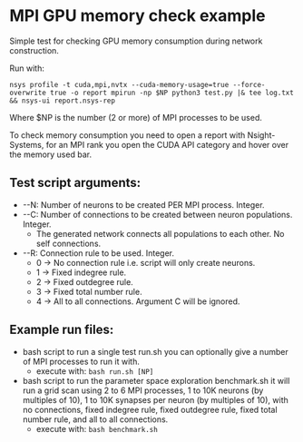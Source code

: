 # MPI GPU memory check example

Simple test for checking GPU memory consumption during network construction.

Run with:
```shell
nsys profile -t cuda,mpi,nvtx --cuda-memory-usage=true --force-overwrite true -o report mpirun -np $NP python3 test.py |& tee log.txt && nsys-ui report.nsys-rep
```
Where $NP is the number (2 or more) of MPI processes to be used.

To check memory consumption you need to open a report with Nsight-Systems, for an MPI rank you open the CUDA API category and hover over the memory used bar.

## Test script arguments:
* --N: Number of neurons to be created PER MPI process. Integer.
* --C: Number of connections to be created between neuron populations. Integer.
  * The generated network connects all populations to each other. No self connections.
* --R: Connection rule to be used. Integer.
  * 0 -> No connection rule i.e. script will only create neurons.
  * 1 -> Fixed indegree rule.
  * 2 -> Fixed outdegree rule.
  * 3 -> Fixed total number rule.
  * 4 -> All to all connections. Argument C will be ignored.

## Example run files:
* bash script to run a single test run.sh you can optionally give a number of MPI processes to run it with.
  * execute with: ```bash run.sh [NP]```
* bash script to run the parameter space exploration benchmark.sh it will run a grid scan using 2 to 6 MPI processes, 1 to 10K neurons (by multiples of 10), 1 to 10K synapses per neuron (by multiples of 10), with no connections, fixed indegree rule, fixed outdegree rule, fixed total number rule, and all to all connections.
  * execute with: ```bash benchmark.sh```
 